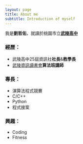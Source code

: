 ```yaml
---
layout: page
title: About me
subtitle: Introduction of myself
---
```


我是**劉哲佑**，就讀於桃園市立[**武陵高中**](http://www.wlsh.tyc.edu.tw/)
### 經歷：

- 武陵高中25屆資訊社**社長**&**教學長**
- [武陵資訊讀書會](https://wulinginfor.tk/)**算法班講師**

### 專長：
- 演算法程式競賽
- C/C++
- Python
- 程式接案

### 興趣：
- Coding
- Fitness
